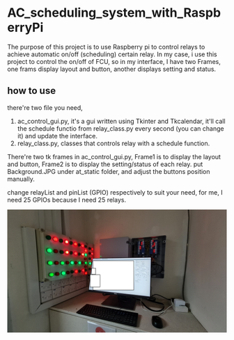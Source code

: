 # AC_scheduling_system_with_RaspberryPi

The purpose of this project is to use Raspberry pi to control relays to achieve automatic on/off (scheduling) certain relay. In my case, i use this project to control the on/off of FCU, so in my interface, I have two Frames, one frams display layout and button, another displays setting and status.

## how to use

there're two file you need, 

1. ac_control_gui.py, it's a gui written using Tkinter and Tkcalendar, it'll call the schedule functio from relay_class.py every second (you can change it) and update the interface.
2. relay_class.py, classes that controls relay with a schedule function.

There're two tk frames in ac_control_gui.py, Frame1 is to display the layout and button, Frame2 is to display the setting/status of each relay. put Background.JPG under at_static folder, and adjust the buttons position manually.

change relayList and pinList (GPIO) respectively to suit your need, for me, I need 25 GPIOs because I need 25 relays.


![final product](Final_product.jpg)
